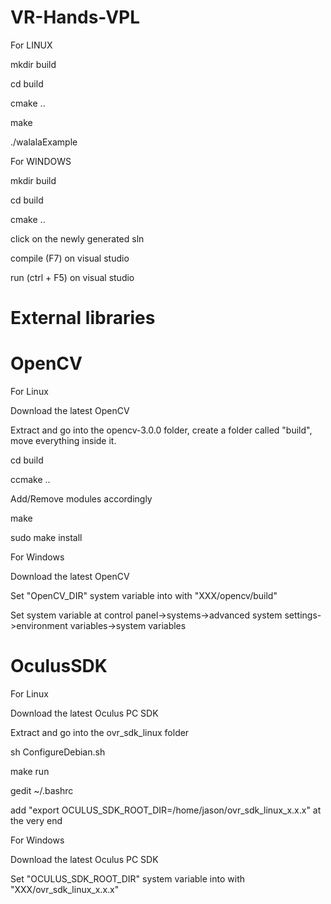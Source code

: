 VR-Hands-VPL
============

For LINUX

mkdir build

cd build

cmake ..

make

./walalaExample


For WINDOWS

mkdir build

cd build

cmake ..

click on the newly generated sln

compile (F7) on visual studio

run (ctrl + F5) on visual studio

External libraries
============

OpenCV 
============

For Linux 

Download the latest OpenCV

Extract and go into the opencv-3.0.0 folder, create a folder called "build", move everything inside it.

cd build

ccmake ..

Add/Remove modules accordingly

make

sudo make install


For Windows

Download the latest OpenCV

Set "OpenCV_DIR" system variable into with "XXX/opencv/build"

Set system variable at control panel->systems->advanced system settings->environment variables->system variables

OculusSDK
============
For Linux 

Download the latest Oculus PC SDK

Extract and go into the ovr_sdk_linux folder

sh ConfigureDebian.sh

make run

gedit ~/.bashrc 

add "export OCULUS_SDK_ROOT_DIR=/home/jason/ovr_sdk_linux_x.x.x" at the very end


For Windows

Download the latest Oculus PC SDK

Set "OCULUS_SDK_ROOT_DIR" system variable into with "XXX/ovr_sdk_linux_x.x.x"